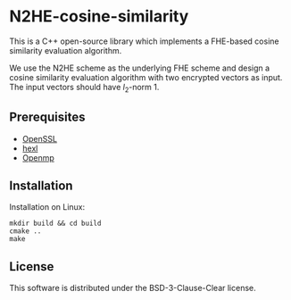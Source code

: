 # N2HE-cosine-similarity
This is a C++ open-source library which implements a FHE-based cosine similarity evaluation algorithm. 

We use the N2HE scheme as the underlying FHE scheme and design a cosine similarity evaluation algorithm with two encrypted vectors as input. 
The input vectors should have $l_2$-norm $1$. 


## Prerequisites
- [OpenSSL](https://www.openssl.org/)
- [hexl](https://github.com/intel/hexl)
- [Openmp](https://www.openmp.org)

## Installation
Installation on Linux:  

```
mkdir build && cd build
cmake ..
make
```

## License
This software is distributed under the BSD-3-Clause-Clear license. 
